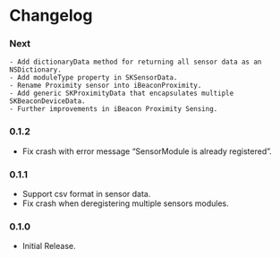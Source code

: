 # Changelog

### Next
	- Add dictionaryData method for returning all sensor data as an NSDictionary.
	- Add moduleType property in SKSensorData.
	- Rename Proximity sensor into iBeaconProximity.
	- Add generic SKProximityData that encapsulates multiple SKBeaconDeviceData.
	- Further improvements in iBeacon Proximity Sensing.

### 0.1.2
  - Fix crash with error message “SensorModule is already registered”.

### 0.1.1
  - Support csv format in sensor data.
  - Fix crash when deregistering multiple sensors modules.

### 0.1.0
  - Initial Release.
